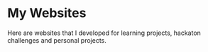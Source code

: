 # My Websites

Here are websites that I developed for learning projects, hackaton challenges and personal projects.
